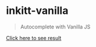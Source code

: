 # inkitt-vanilla

> Autocomplete with Vanilla JS

[Click here to see result](https://vazgen7788.github.io/inkitt-vanilla/)
